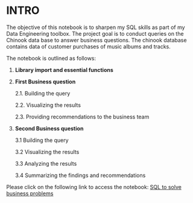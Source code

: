 # INTRO
The objective of this notebook is to sharpen my SQL skills as part of my Data Engineering toolbox. 
The project goal is to conduct queries on the Chinook data base to answer business questions. The chinook database contains data of customer purchases of music albums and tracks. 

The notebook is outlined as follows:
1. **Library import and essential functions**

2. **First Business question**

    2.1. Building the query
    
    2.2. Visualizing the results
    
    2.3. Providing recommendations to the business team
    
    
3. **Second Business question**

    3.1 Building the query
    
    3.2 Visualizing the results
    
    3.3 Analyzing the results
    
    3.4 Summarizing the findings and recommendations

Please click on the following link to access the notebook: [SQL to solve business problems](https://github.com/BacharKabalan/Applying/blob/main/SQL/Queries%20on%20music%20database%20(dataquest)/Chinook%20database/SQL.ipynb)
